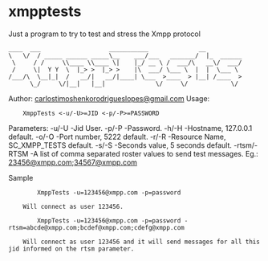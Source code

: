 # xmpptests
Just a program to try to test and stress the Xmpp protocol 
```
____  ___                   ___________              __
\   \/  / _____ ______ _____\__    ___/___   _______/  |_  ______
 \     / /     \\____ \\____ \|    |_/ __ \ /  ___/\   __\/  ___/
 /     \|  Y Y  \  |_> >  |_> >    |\  ___/ \___ \  |  |  \___ \
/___/\  \__|_|  /   __/|   __/|____| \___  >____  > |__| /____  >
      \_/     \/|__|   |__|              \/     \/            \/ 
```


Author: carlostimoshenkorodrigueslopes@gmail.com
Usage:


```
	XmppTests <-u/-U>=JID <-p/-P>=PASSWORD 
```


Parameters:
	-u/-U	-Jid User.
	-p/-P	-Password.
	-h/-H	-Hostname, 127.0.0.1 default.
	-o/-O	-Port number, 5222 default.
	-r/-R	-Resource Name, SC_XMPP_TESTS default.
	-s/-S	-Seconds value, 5 seconds default.
	-rtsm/-RTSM	-A list of comma separated roster values to send test messages. Eg.: 23456@xmpp.com;34567@xmpp.com 

Sample

```
		XmppTests -u=123456@xmpp.com -p=password
```

		Will connect as user 123456. 

```
		XmppTests -u=123456@xmpp.com -p=password -rtsm=abcde@xmpp.com;bcdef@xmpp.com;cdefg@xmpp.com
```

		Will connect as user 123456 and it will send messages for all this jid informed on the rtsm parameter. 

